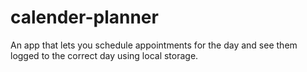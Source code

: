 # calender-planner
An app that lets you schedule appointments for the day and see them logged to the correct day using local storage.
